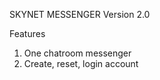SKYNET MESSENGER
Version 2.0

Features<br>
1. One chatroom messenger
2. Create, reset, login account


